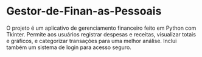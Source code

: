 # Gestor-de-Finan-as-Pessoais
O projeto é um aplicativo de gerenciamento financeiro feito em Python com Tkinter. Permite aos usuários registrar despesas e receitas, visualizar totais e gráficos, e categorizar transações para uma melhor análise. Inclui também um sistema de login para acesso seguro.
